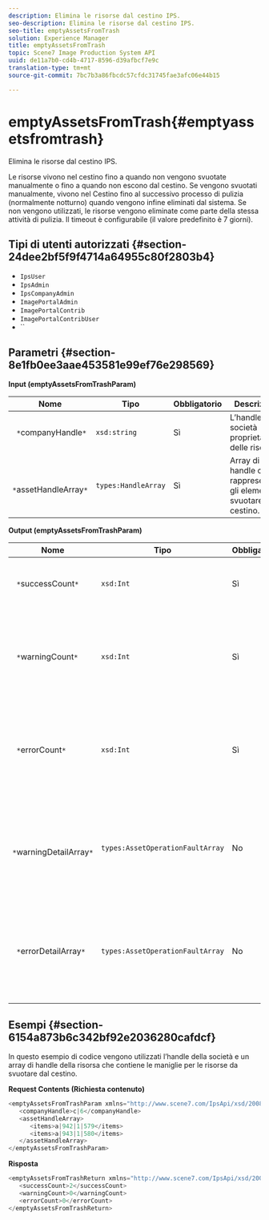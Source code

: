 ```yaml
---
description: Elimina le risorse dal cestino IPS.
seo-description: Elimina le risorse dal cestino IPS.
seo-title: emptyAssetsFromTrash
solution: Experience Manager
title: emptyAssetsFromTrash
topic: Scene7 Image Production System API
uuid: de11a7b0-cd4b-4717-8596-d39afbcf7e9c
translation-type: tm+mt
source-git-commit: 7bc7b3a86fbcdc57cfdc31745fae3afc06e44b15

---
```



# emptyAssetsFromTrash{#emptyassetsfromtrash}

Elimina le risorse dal cestino IPS.

Le risorse vivono nel cestino fino a quando non vengono svuotate manualmente o fino a quando non escono dal cestino. Se vengono svuotati manualmente, vivono nel Cestino fino al successivo processo di pulizia (normalmente notturno) quando vengono infine eliminati dal sistema. Se non vengono utilizzati, le risorse vengono eliminate come parte della stessa attività di pulizia. Il timeout è configurabile (il valore predefinito è 7 giorni).

## Tipi di utenti autorizzati {#section-24dee2bf5f9f4714a64955c80f2803b4}

* `IpsUser`
* `IpsAdmin`
* `IpsCompanyAdmin`
* `ImagePortalAdmin`
* `ImagePortalContrib`
* `ImagePortalContribUser`
* ``

## Parametri {#section-8e1fb0ee3aae453581e99ef76e298569}

**Input (emptyAssetsFromTrashParam)**

| Nome | Tipo | Obbligatorio | Descrizione |
|---|---|---|---|
| ` *`companyHandle`*` | `xsd:string` | Sì | L’handle della società proprietaria delle risorse. |
| ` *`assetHandleArray`*` | `types:HandleArray` | Sì | Array di handle che rappresentano gli elementi da svuotare dal cestino. |

**Output (emptyAssetsFromTrashParam)**

| Nome | Tipo | Obbligatorio | Descrizione |
|---|---|---|---|
| ` *`successCount`*` | `xsd:Int` | Sì | Numero di risorse svuotate correttamente dal cestino. |
| ` *`warningCount`*` | `xsd:Int` | Sì | Numero di avvisi generati quando l&#39;operazione tentava di svuotare le risorse dal cestino. |
| ` *`errorCount`*` | `xsd:Int` | Sì | Numero di errori generati quando l&#39;operazione tentava di svuotare le risorse dal cestino. |
| ` *`warningDetailArray`*` | `types:AssetOperationFaultArray` | No | Array di dettagli associati alle risorse che generavano avvisi quando l&#39;operazione tentava di svuotarle dal cestino. |
| ` *`errorDetailArray`*` | `types:AssetOperationFaultArray` | No | Array di dettagli associati alle risorse che generavano errori quando l&#39;operazione tentava di svuotarle dal cestino. |

## Esempi {#section-6154a873b6c342bf92e2036280cafdcf}

In questo esempio di codice vengono utilizzati l’handle della società e un array di handle della risorsa che contiene le maniglie per le risorse da svuotare dal cestino.

**Request Contents (Richiesta contenuto)**

```java
<emptyAssetsFromTrashParam xmlns="http://www.scene7.com/IpsApi/xsd/2008-01-15">
   <companyHandle>c|6</companyHandle>
   <assetHandleArray>
      <items>a|942|1|579</items>
      <items>a|943|1|580</items>
   </assetHandleArray>
</emptyAssetsFromTrashParam>
```

**Risposta**

```java
<emptyAssetsFromTrashReturn xmlns="http://www.scene7.com/IpsApi/xsd/2008-01-15">
   <successCount>2</successCount>
   <warningCount>0</warningCount>
   <errorCount>0</errorCount>
</emptyAssetsFromTrashReturn>
```

